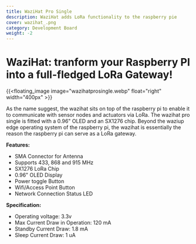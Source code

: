 ```yaml
---
title: WaziHat Pro Single
description: WaziHat adds LoRa functionality to the raspberry pie
cover: wazihat_.png
category: Development Board
weight: -2
---
```


# WaziHat: tranform your Raspberry PI into a full-fledged LoRa Gateway!

{{<floating_image image="wazihatprosingle.webp" float="right" width="400px" >}}

As the name suggest, the wazihat sits on top of the raspberry pi to enable it to communicate with sensor nodes and actuators via LoRa. The wazihat pro single is fitted with a 0.96" OLED and an SX1276 chip. Beyond the waziup edge operating system of the raspberry pi, the wazihat is essentially the reason the raspberry pi can serve as a LoRa gateway.

**Features:**
- SMA Connector for Antenna
- Supports 433, 868 and 915 MHz
- SX1276 LoRa Chip
- 0.96" OLED Display
- Power toggle Button
- Wifi/Access Point Button
- Network Connection Status LED

**Specification:**
- Operating voltage: 3.3v
- Max Current Draw in Operation: 120 mA
- Standby Current Draw: 1.8 mA
- Sleep Current Draw: 1 uA

